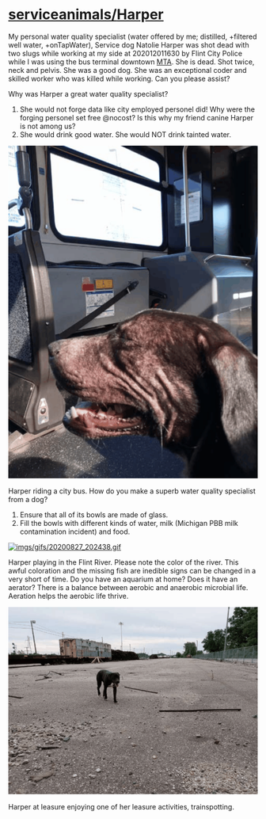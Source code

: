 <link rel="prerender" href="https://github.com/serviceanimals/Harper/">

# [serviceanimals/](https://github.com/serviceanimals/serviceanimals.github.io)[Harper](https://github.com/serviceanimals/Harper)

My personal water quality specialist (water offered by me; distilled, +filtered well water, +onTapWater), Service dog Natolie Harper was shot dead with two slugs while working at my side at 202012011630 by Flint City Police while I was using the bus terminal downtown [MTA](https://mtaflint.org/).  She is dead.  Shot twice, neck and pelvis.  She was a good dog.  She was an exceptional coder and skilled worker who was killed while working.  Can you please assist?

Why was Harper a great water quality specialist?
1. She would not forge data like city employed personel did!  Why were the forging personel set free @nocost?  Is this why my friend canine Harper is not among us?
1. She would drink good water.  She would NOT drink tainted water.

[![imgs/gifs/20200731_094412.gif](https://github.com/serviceanimals/Harper/raw/master/imgs/gifs/20200731_094412.gif)](https://github.com/serviceanimals/Harper/raw/master/imgs/gifs/20200731_094412.gif)

Harper riding a city bus.  How do you make a superb water quality specialist from a dog?

1.  Ensure that all of its bowls are made of glass.
1.  Fill the bowls with different kinds of water, milk (Michigan PBB milk contamination incident) and food.

[![imgs/gifs/20200827_202438.gif](https://github.com/serviceanimals/Harper/raw/master/imgs/gifs/20200827_202438.gif)](https://github.com/serviceanimals/Harper/raw/master/imgs/gifs/20200827_202438.gif)

Harper playing in the Flint River.  Please note the color of the river.  This awful coloration and the missing fish are inedible signs can be changed in a very short of time.  Do you have an aquarium at home?  Does it have an aerator?  There is a balance between aerobic and anaerobic microbial life.  Aeration helps the aerobic life thrive. 

[![imgs/gifs/20200801_113933.gif](https://github.com/serviceanimals/Harper/raw/master/imgs/gifs/20200801_113933.gif)](https://github.com/serviceanimals/Harper/raw/master/imgs/gifs/20200801_113933.gif)

Harper at leasure enjoying one of her leasure activities, trainspotting.

<!-- [Issues at this repository](https://github.com/serviceanimals/Harper/issues)

[Pulls at this repository](https://github.com/serviceanimals/Harper/pulls)

Harper README.md EOF -->
